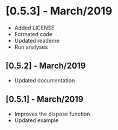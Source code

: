 # [0.5.3] - March/2019

* Added LICENSE
* Formated code
* Updated reademe
* Run analyses

## [0.5.2] - March/2019

* Updated documentation


## [0.5.1] - March/2019

* Improves the dispose function
* Updated example
